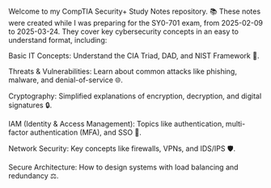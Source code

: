 Welcome to my CompTIA Security+ Study Notes repository. 📚 These notes were created while I was preparing for the SY0-701 exam, from 2025-02-09 to 2025-03-24. They cover key cybersecurity concepts in an easy to understand format, including:

  Basic IT Concepts: Understand the CIA Triad, DAD, and NIST Framework 🔐.

  Threats & Vulnerabilities: Learn about common attacks like phishing, malware, and denial-of-service 🌐.

  Cryptography: Simplified explanations of encryption, decryption, and digital signatures 🔒.

  IAM (Identity & Access Management): Topics like authentication, multi-factor authentication (MFA), and SSO 🔑.

  Network Security: Key concepts like firewalls, VPNs, and IDS/IPS 🛡️.

  Secure Architecture: How to design systems with load balancing and redundancy ⚖️.
